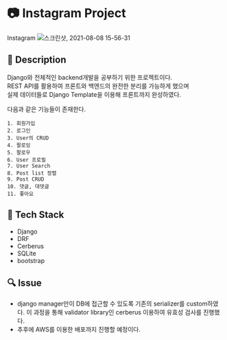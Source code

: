 # :camera: Instagram Project

Instagram
![스크린샷, 2021-08-08 15-56-31](https://user-images.githubusercontent.com/58512335/128623746-ba84fe94-fe9a-46dc-8039-09aca711429e.png)


## :page_facing_up: Description
Django와 전체적인 backend개발을 공부하기 위한 프로젝트이다.  
REST API를 활용하여 프론트와 백엔드의 완전한 분리를 가능하게 했으며  
실제 데이터들로 Django Template을 이용해 프론트까지 완성하였다.  


다음과 같은 기능들이 존재한다.
~~~
1. 회원가입
2. 로그인
3. User의 CRUD
4. 팔로잉
5. 팔로우
6. User 프로필
7. User Search
8. Post list 정렬
9. Post CRUD
10. 댓글, 대댓글
11. 좋아요
~~~


## :nut_and_bolt: Tech Stack
* Django
* DRF
* Cerberus
* SQLite
* bootstrap


## :mag: Issue
*  django manager만이 DB에 접근할 수 있도록 기존의 serializer를 custom하였다. 이 과정을 통해 validator library인 cerberus 이용하여 유효성 검사를 진행했다.  
*  추후에 AWS를 이용한 배포까지 진행할 예정이다.

